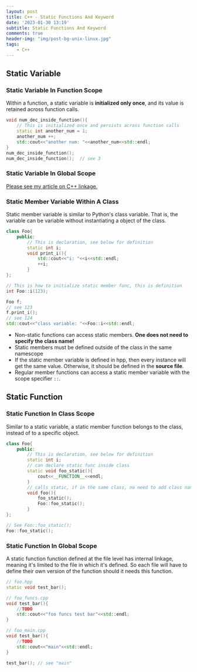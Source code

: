 ```yaml
---
layout: post
title: C++ - Static Functions And Keyword
date: '2023-01-30 13:19'
subtitle: Static Functions And Keyword
comments: true
header-img: "img/post-bg-unix-linux.jpg"
tags:
    - C++
---
```


## Static Variable

### Static Variable In Function Scope

Within a function, a static variable is **initialized only once**, and its value is retained across function calls.

```cpp
void num_dec_inside_function(){
    // This is initialized once and persists across function calls
    static int another_num = 1;
    another_num ++;
    std::cout<<"another num: "<<another_num<<std::endl;
}
num_dec_inside_function();
num_dec_inside_function();  // see 3
```

### Static Variable In Global Scope

[Please see my article on C++ linkage.](./2023-01-30-cpp-linkage.markdown)

### Static Member Variable Within A Class

Static member variable is similar to Python's class variable. That is, the variable can be variable without instantiating a object of the class. 

```cpp
class Foo{
    public: 
        // This is declaration, see below for definition
        static int i; 
        void print_i(){
            std::cout<<"i: "<<i<<std::endl;
            ++i;
        }
};

// This is how to initialize static member func, this is definition
int Foo::i(123); 

Foo f;
// see 123
f.print_i();
// see 124
std::cout<<"class variable: "<<Foo::i<<std::endl;
```

- Non-static functions can access static members. **One does not need to specify the class name!**
- Static members must be defined outside of the class in the same namescope
- If the static member variable is defined in hpp, then every instance will get the same value. Otherwise, it should be defined in the **source file**.
- Regular member functions can access a static member variable with the scope specifier `::`.

## Static Function

### Static Function In Class Scope

Similar to a static variable, a static member function belongs to the class, instead of to a specific object.

```cpp
class Foo{
    public: 
        // This is declaration, see below for definition
        static int i; 
        // can declare static func inside class
        static void foo_static(){
            cout<<__FUNCTION__<<endl;
        }
        // calls static, if in the same class, no need to add class name
        void foo(){
            foo_static();
            Foo::foo_static();
        }
};

// See Foo::foo_static();
Foo::foo_static();
```

### Static Function In Global Scope

A static function function defined at the file level has internal linkage, meaning it's limited to the file in which it's defined. So each file will have to define their own version of the function should it needs this function.

```cpp
// foo.hpp
static void test_bar();

// foo_funcs.cpp
void test_bar(){
    //TODO
    std::cout<<"foo funcs test bar"<<std::endl;
}

// foo_main.cpp
void test_bar(){
    //TODO
    std::cout<<"main"<<std::endl;
}

test_bar(); // see "main"
```
